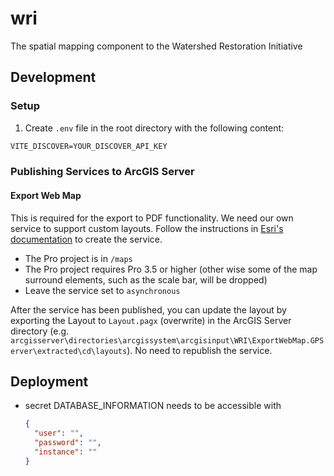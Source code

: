 # wri

The spatial mapping component to the Watershed Restoration Initiative

## Development

### Setup

1. Create `.env` file in the root directory with the following content:

```txt
VITE_DISCOVER=YOUR_DISCOVER_API_KEY
```

### Publishing Services to ArcGIS Server

#### Export Web Map

This is required for the export to PDF functionality. We need our own service to support custom layouts. Follow the instructions in [Esri's documentation](https://enterprise.arcgis.com/en/server/11.4/publish-services/windows/tutorial-publish-additional-layouts-for-printing-with-arcgis-pro.htm) to create the service.

- The Pro project is in `/maps`
- The Pro project requires Pro 3.5 or higher (other wise some of the map surround elements, such as the scale bar, will be dropped)
- Leave the service set to `asynchronous`

After the service has been published, you can update the layout by exporting the Layout to `Layout.pagx` (overwrite) in the ArcGIS Server directory (e.g. `arcgisserver\directories\arcgissystem\arcgisinput\WRI\ExportWebMap.GPServer\extracted\cd\layouts`). No need to republish the service.

## Deployment

- secret DATABASE_INFORMATION needs to be accessible with

  ```json
  {
    "user": "",
    "password": "",
    "instance": ""
  }
  ```
